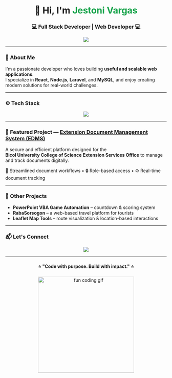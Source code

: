 <!-- Profile Header -->
<h1 align="center">👋 Hi, I'm <span style="color:#16a34a;">Jestoni Vargas</span></h1>
<h3 align="center">💻 Full Stack Developer | Web Developer 💻</h3>

<p align="center">
  <a href="mailto:jestonivargas@gmail.com"><img src="https://img.shields.io/badge/Email-Contact-informational?style=flat&logo=gmail&logoColor=white&color=EA4335"></a>
</p>

---

### 🧠 About Me
I'm a passionate developer who loves building **useful and scalable web applications**.  
I specialize in **React**, **Node.js**, **Laravel**, and **MySQL**, and enjoy creating modern solutions for real-world challenges.

---

### ⚙️ Tech Stack
<p align="center">
  <img src="https://skillicons.dev/icons?i=laravel,react,nodejs,php,mysql,html,css,js,tailwind,git" />
</p>

---

### 🚀 Featured Project — [Extension Document Management System (EDMS)](https://csedms.bicol-u.edu.ph/)
A secure and efficient platform designed for the  
**Bicol University College of Science Extension Services Office** to manage and track documents digitally.  

📂 Streamlined document workflows • 🔒 Role-based access • ⚙️ Real-time document tracking  

---

### 🧩 Other Projects
- **PowerPoint VBA Game Automation** – countdown & scoring system  
- **RabaSorsogon** – a web-based travel platform for tourists  
- **Leaflet Map Tools** – route visualization & location-based interactions  

---

### 📬 Let's Connect
<p align="center">
  <a href="mailto:vargasjestoni23@gmail.com"><img src="https://img.shields.io/badge/Gmail-vargasjestoni23%40gmail.com-red?style=for-the-badge&logo=gmail&logoColor=white"></a>
</p>

---

<h4 align="center">⭐ "Code with purpose. Build with impact." ⭐</h4>

<p align="center">
  <img src="https://media.giphy.com/media/v1.Y2lkPTc5MGI3NjExajlueXUwcXE5bmM1eDZpYjF1ZzNwdDE5N3pkOWR3NGtjNng2Znk4dyZlcD12MV9naWZzX3NlYXJjaCZjdD1n/2IudUHdI075HL02Pkk/giphy.gif" width="300" alt="fun coding gif">
</p>
